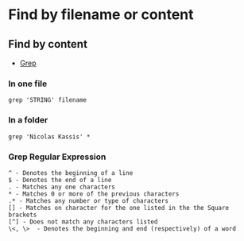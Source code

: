 # Find by filename or content

## Find by content

* [Grep](https://help.ubuntu.com/community/grep)

### In one file
`grep 'STRING' filename`

### In a folder
`grep 'Nicolas Kassis' *`

### Grep Regular Expression

```
^ - Denotes the beginning of a line
$ - Denotes the end of a line
. - Matches any one characters
* - Matches 0 or more of the previous characters
.* - Matches any number or type of characters
[] - Matches on character for the one listed in the the Square brackets
[^] - Does not match any characters listed
\<, \>  - Denotes the beginning and end (respectively) of a word
```

